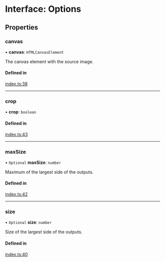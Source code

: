# Interface: Options

## Properties

### canvas

• **canvas**: `HTMLCanvasElement`

The canvas element with the source image.

#### Defined in

[index.ts:38](https://github.com/javierbyte/base64-image-utils/blob/4b85c24/index.ts#L38)

___

### crop

• **crop**: `boolean`

#### Defined in

[index.ts:43](https://github.com/javierbyte/base64-image-utils/blob/4b85c24/index.ts#L43)

___

### maxSize

• `Optional` **maxSize**: `number`

Maximum of the largest side of the outputs.

#### Defined in

[index.ts:42](https://github.com/javierbyte/base64-image-utils/blob/4b85c24/index.ts#L42)

___

### size

• `Optional` **size**: `number`

Size of the largest side of the outputs.

#### Defined in

[index.ts:40](https://github.com/javierbyte/base64-image-utils/blob/4b85c24/index.ts#L40)
